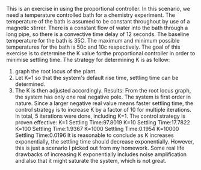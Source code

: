 This is an exercise in using the proportional controller. In this scenario, we need a temperature controlled bath for a chemistry experiment. The temperature of the bath is assumed to be constant throughout by use of a magnetic stirrer. There is a constant flow of water into the bath through a long pipe, so there is a convective time delay of 12 seconds. The baseline temperature for the bath is 35C. The maximum and minimum possible temperatures for the bath is 50c and 10c respectively. The goal of this exercise is to determine the K value forthe proportional controller in order to minimise settling time. 
The strategy for determining K is as follow: 
1. graph the root locus of the plant.
2. Let K=1 so that the system's default rise time, settling time can be determined.
3. The K is then adjusted accordingly.
Results:
From the root locus graph, the system has only one real negative pole. The system is first order in nature. Since a larger negative real value means faster settling time, the control strategy is to increase K by a factor of 10 for multiple iterations. In total, 5 iterations were done, including K=1. The control strategy is proven effective:
K=1     Settling Time:97.8019
K=10    Settling Time:17.7822
K=100   Settling Time:1.9367
K=1000  Settling Time:0.1954
K=10000 Settling Time:0.0196
It is reasonable to conclude as K increases exponentially, the settling time should decrease exponentially. However, this is just a scenario I picked out from my homework. Some real life drawbacks of increasing K exponentially includes noise amplification and also that it might saturate the system, which is not great.
